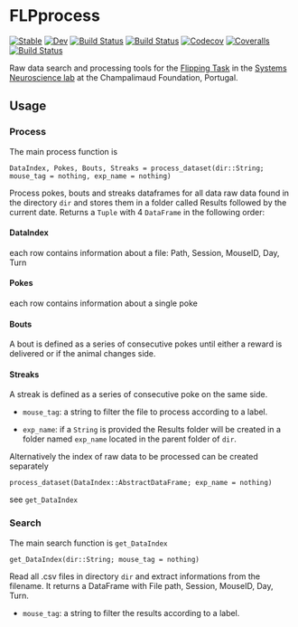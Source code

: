 # FLPprocess

[![Stable](https://img.shields.io/badge/docs-stable-blue.svg)](https://DarioSarra.github.io/FLPprocess.jl/stable)
[![Dev](https://img.shields.io/badge/docs-dev-blue.svg)](https://DarioSarra.github.io/FLPprocess.jl/dev)
[![Build Status](https://travis-ci.com/DarioSarra/FLPprocess.jl.svg?branch=master)](https://travis-ci.com/DarioSarra/FLPprocess.jl)
[![Build Status](https://ci.appveyor.com/api/projects/status/github/DarioSarra/FLPprocess.jl?svg=true)](https://ci.appveyor.com/project/DarioSarra/FLPprocess-jl)
[![Codecov](https://codecov.io/gh/DarioSarra/FLPprocess.jl/branch/master/graph/badge.svg)](https://codecov.io/gh/DarioSarra/FLPprocess.jl)
[![Coveralls](https://coveralls.io/repos/github/DarioSarra/FLPprocess.jl/badge.svg?branch=master)](https://coveralls.io/github/DarioSarra/FLPprocess.jl?branch=master)
[![Build Status](https://api.cirrus-ci.com/github/DarioSarra/FLPprocess.jl.svg)](https://cirrus-ci.com/github/DarioSarra/FLPprocess.jl)

Raw data search and processing tools for the [Flipping Task](https://doi.org/10.1016/j.neuron.2020.01.017) in the [Systems Neuroscience lab](https://www.fchampalimaud.org/researchfc/groups/grupo-systems-neuroscience) at the Champalimaud Foundation, Portugal.

## Usage

### Process
The main process function is

```
DataIndex, Pokes, Bouts, Streaks = process_dataset(dir::String; mouse_tag = nothing, exp_name = nothing)
```

Process pokes, bouts and streaks dataframes for all data raw data found in the
directory `dir` and stores them in a folder called Results followed by the
current date. Returns a `Tuple` with 4 `DataFrame` in the following order:
#### DataIndex
each row contains information about a file: Path, Session, MouseID, Day, Turn
#### Pokes
each row contains information about a single poke
#### Bouts
A bout is defined as a series of consecutive pokes until either a reward is
delivered or if the animal changes side.
#### Streaks
A streak is defined as a series of consecutive poke on the same side.

* `mouse_tag`: a string to filter the file to process according to a label.

* `exp_name`: if a `String` is provided the Results folder will be created
in a folder named `exp_name` located in the parent folder of `dir`.

Alternatively the index of raw data to be processed can be created separately
```
process_dataset(DataIndex::AbstractDataFrame; exp_name = nothing)
```
see `get_DataIndex`

### Search
The main search function is `get_DataIndex`

```
get_DataIndex(dir::String; mouse_tag = nothing)
```
Read all .csv files in directory `dir` and extract informations from the
filename.
It returns a DataFrame with File path, Session, MouseID, Day, Turn.


* `mouse_tag`: a string to filter the results according to a label.
